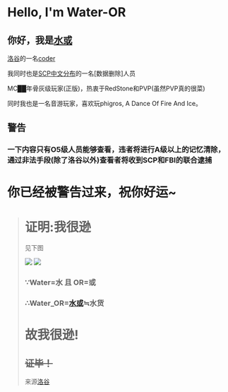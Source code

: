 # Hello, I'm Water-OR

## 你好，我是[水或](https://space.bilibili.com/1217757764)

[洛谷](https://www.luogu.com.cn)的一名[coder](https://www.luogu.com.cn/user/477761)

我同时也是[SCP中文分布](http://scp-wiki-cn.wikidot.com/)的一名[数据删除]人员

MC██年骨灰级玩家(正版)，热衷于RedStone和PVP(虽然PVP真的很菜)

同时我也是一名音游玩家，喜欢玩phigros, A Dance Of Fire And Ice。

## 警告
### 一下内容只有O5级人员能够查看，违者将进行A级以上的记忆清除，通过非法手段(除了洛谷以外)查看者将收到SCP和FBI的联合逮捕

# 你已经被警告过来，祝你好运~
$%%%$
$%%%$
$%%%$
$%%%$
$%%%$
$%%%$
$%%%$
$%%%$
$%%%$
$%%%$
$%%%$
$%%%$
$%%%$
$%%%$
$%%%$
$%%%$
$%%%$
$%%%$
$%%%$
$%%%$
$%%%$
$%%%$
$%%%$
$%%%$
$%%%$
$%%%$
$%%%$
$%%%$
$%%%$
$%%%$
$%%%$
$%%%$
$%%%$
$%%%$
$%%%$
$%%%$
$%%%$
$%%%$
$%%%$
$%%%$
$%%%$
$%%%$
$%%%$
$%%%$
$%%%$
$%%%$
$%%%$
$%%%$
$%%%$
$%%%$
$%%%$
$%%%$

># 证明:我很逊
>见下图
>
>![](https://luogu.wao3.cn/api/practice?id=477761&dark_mode=true)
>![](https://luogu.wao3.cn/api/guzhi?id=477761&scores=100,15,0,18,0&dark_mode=true)
>### ∵Water=水 且 OR=或
>### ∴Water_OR=[水或](https://space.bilibili.com/1217757764?from=search&seid=4990810313234115201&spm_id_from=333.337.0.0)≒水货
># 故我很逊!
>## ~~证毕！~~
>来源[洛谷](luogu.com.cn)

